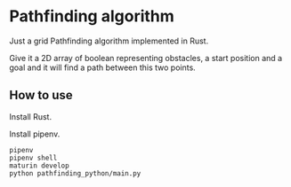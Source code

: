 # Pathfinding algorithm

Just a grid Pathfinding algorithm implemented in Rust.

Give it a 2D array of boolean representing obstacles, a start position and a goal and it will find a path between this two points.

## How to use

Install Rust.

Install pipenv.

```
pipenv
pipenv shell
maturin develop
python pathfinding_python/main.py
```
